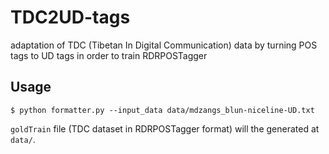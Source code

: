 # TDC2UD-tags
adaptation of TDC (Tibetan In Digital Communication) data by turning POS tags to UD tags in order to train RDRPOSTagger

## Usage
```
$ python formatter.py --input_data data/mdzangs_blun-niceline-UD.txt
```
`goldTrain` file (TDC dataset in RDRPOSTagger format) will the generated at `data/`.
